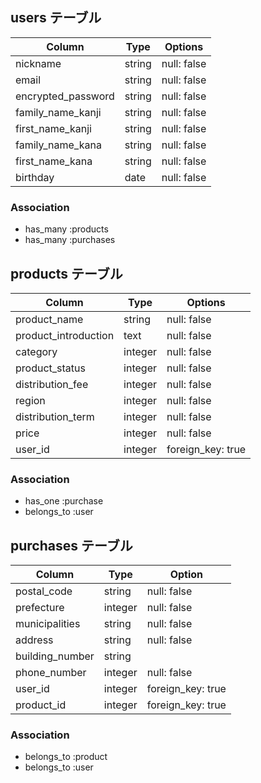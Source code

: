 ## users テーブル

| Column             | Type    | Options     |
| --------           | ------  | ----------- |
| nickname           | string  | null: false |
| email              | string  | null: false |
| encrypted_password | string  | null: false |
| family_name_kanji  | string  | null: false |
| first_name_kanji   | string  | null: false |
| family_name_kana   | string  | null: false |
| first_name_kana    | string  | null: false |
| birthday           | date    | null: false |

### Association

- has_many :products
- has_many :purchases

## products テーブル

| Column               | Type          | Options     |
| ------               | ------        | ----------- |
| product_name         | string        | null: false |
| product_introduction | text          | null: false |
| category             | integer       | null: false |
| product_status       | integer       | null: false |
| distribution_fee     | integer       | null: false |
| region               | integer       | null: false |
| distribution_term    | integer       | null: false |
| price                | integer       | null: false |
| user_id              | integer       | foreign_key: true |

### Association

- has_one    :purchase
- belongs_to :user

## purchases テーブル

| Column          | Type    | Option            |
| ------          | ------- | -----------       |
| postal_code     | string  | null: false       |
| prefecture      | integer | null: false       |
| municipalities  | string  | null: false       |
| address         | string  | null: false       |
| building_number | string  |                   |
| phone_number    | integer | null: false       |
| user_id         | integer | foreign_key: true |
| product_id      | integer | foreign_key: true |


### Association

- belongs_to :product
- belongs_to :user